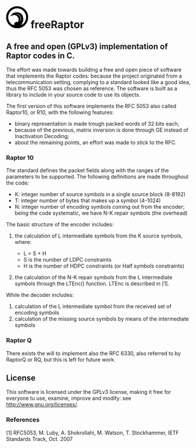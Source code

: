 # ![image](free_raptor60.png) freeRaptor

## A free and open (GPLv3) implementation of Raptor codes in C.

The effort was made towards building a free and open piece of software that implements the Raptor codes:
because the project originated from a telecommunication setting, complying to a standard looked
like a good idea, thus the RFC 5053 was chosen as reference. The software is built as a
library to include in your source code to use its objects.

The first version of this software implements the RFC 5053 also called Raptor10, or R10, with the following features:
- binary representation is made trough packed words of 32 bits each;
- because of the previous, matrix inversion is done through GE instead of Inactivation Decoding;
- about the remaining points, an effort was made to stick to the RFC.

### Raptor 10

The standard defines the packet fields along with the ranges of the parameters to be supported.
The following definitions are made throughout the code:
- K: integer number of source symbols in a single source block (8-8192)
- T: integer number of bytes that makes up a symbol (4-1024)
- N: integer number of encoding symbols coming out from the encoder;
     being the code systematic, we have N-K repair symbols (the overhead)

The basic structure of the encoder includes:
1. the calculation of L intermediate symbols from the K source symbols, where:
   - L = S + H
   - S is the number of LDPC constraints
   - H is the number of HDPC constraints (or Half symbols constraints)

2. the calculation of the N-K repair symbols from the L intermediate symbols through the LTEnc() function.
   LTEnc is described in [1].

While the decoder includes:
1. calculation of the L intermediate symbol from the received set of encoding symbols
2. calculation of the missing source symbols by means of the intermediate symbols

### Raptor Q

There exists the will to implement also the RFC 6330, also referred to by RaptorQ or RQ, but this is left for future work.

## License

This software is licensed under the GPLv3 license, making it free for everyone tu use, examine, improve and modify: see <http://www.gnu.org/licenses/>.

### References

[1] RFC5053, M. Luby, A. Shokrollahi, M. Watson, T. Stockhammer, IETF Standards Track, Oct. 2007
